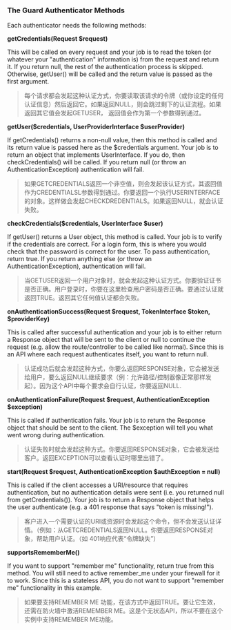### The Guard Authenticator Methods

Each authenticator needs the following methods:

**getCredentials(Request $request)**

This will be called on every request and your job is to read the token (or whatever your "authentication" information is) from the request and return it. If you return null, the rest of the authentication process is skipped. Otherwise, getUser() will be called and the return value is passed as the first argument.

> 每个请求都会发起这种认证方式，你要读取该请求的令牌（或你设定的任何认证信息）然后返回它。如果返回NULL，则会跳过剩下的认证流程。如果返回其它值会发起GETUSER， 返回值会作为第一个参数得到通过。

**getUser($credentials, UserProviderInterface $userProvider)**

If getCredentials() returns a non-null value, then this method is called and its return value is passed here as the $credentials argument. Your job is to return an object that implements UserInterface. If you do, then checkCredentials() will be called. If you return null (or throw an AuthenticationException) authentication will fail.

> 如果GETCREDENTIALS返回一个非空值，则会发起该认证方式，其返回值作为CREDENTIALSL参数得到通过。你要返回一个执行USERINTERFACE的对象。这样做会发起CHECKDREDENTIALS。如果返回NULL，就会认证失败。

**checkCredentials($credentials, UserInterface $user)**

If getUser() returns a User object, this method is called. Your job is to verify if the credentials are correct. For a login form, this is where you would check that the password is correct for the user. To pass authentication, return true. If you return anything else (or throw an AuthenticationException), authentication will fail.

> 当GETUSER返回一个用户对象时，就会发起这种认证方式。你要验证证书是否正确。用户登录时，你要在这里检查用户密码是否正确。要通过认证就返回TRUE。返回其它任何值认证都会失败。

**onAuthenticationSuccess(Request $request, TokenInterface $token, $providerKey)**

This is called after successful authentication and your job is to either return a Response object that will be sent to the client or null to continue the request (e.g. allow the route/controller to be called like normal). Since this is an API where each request authenticates itself, you want to return null.

> 认证成功后就会发起这种方式，你要么返回RESPONSE对象，它会被发送给用户，要么返回NULL继续要求（例：允许路径/控制器像正常那样发起）。因为这个API中每个要求会自行认证，你要返回NULL.

**onAuthenticationFailure(Request $request, AuthenticationException $exception)**

This is called if authentication fails. Your job is to return the Response object that should be sent to the client. The $exception will tell you what went wrong during authentication.

> 认证失败时就会发起这种方式。你要返回RESPONSE对象，它会被发送给客户。返回EXCEPTION可以查看认证时哪里出错了。

**start(Request $request, AuthenticationException $authException = null)**

This is called if the client accesses a URI/resource that requires authentication, but no authentication details were sent (i.e. you returned null from getCredentials()). Your job is to return a Response object that helps the user authenticate (e.g. a 401 response that says "token is missing!").

> 客户进入一个需要认证的URI或资源时会发起这个命令，但不会发送认证详情。（例如：从GETCREDENTIALS返回NULL。你要返回RESPONSE对象，帮助用户认证。（如 401响应代表“令牌缺失”）

**supportsRememberMe()**

If you want to support "remember me" functionality, return true from this method. You will still need to active remember_me under your firewall for it to work. Since this is a stateless API, you do not want to support "remember me" functionality in this example.

> 如果要支持REMEMBER ME 功能，在该方式中返回TRUE。要让它生效，还需在防火墙中激活REMEMBER ME。这是个无状态API，所以不要在这个实例中支持REMEMBER ME功能。
